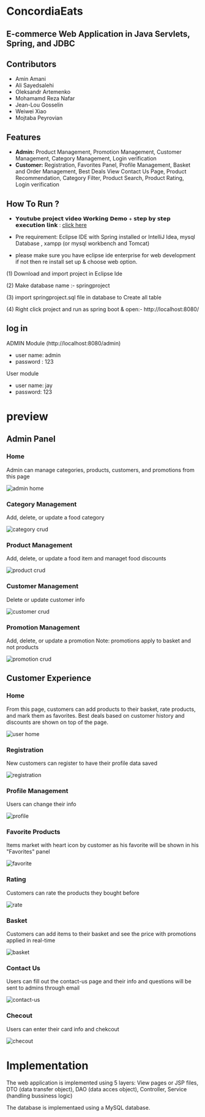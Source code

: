 # ConcordiaEats

## E-commerce Web Application in Java Servlets, Spring, and JDBC

## Contributors

- Amin Amani
- Ali Sayedsalehi
- Oleksandr Artemenko
- Mohamamd Reza Nafar
- Jean-Lou Gosselin
- Weiwei Xiao
- Mojtaba Peyrovian

## Features

- **Admin:** Product Management, Promotion Management, Customer Management, Category Management, Login verification
- **Customer:** Registration, Favorites Panel, Profile Management, Basket and Order Management, Best Deals View
  Contact Us Page, Product Recommendation, Category Filter, Product Search, Product Rating, Login verification

## How To Run ?

- 𝗬𝗼𝘂𝘁𝘂𝗯𝗲 𝗽𝗿𝗼𝗷𝗲𝗰𝘁 𝘃𝗶𝗱𝗲𝗼 𝗪𝗼𝗿𝗸𝗶𝗻𝗴 𝗗𝗲𝗺𝗼 + 𝘀𝘁𝗲𝗽 𝗯𝘆 𝘀𝘁𝗲𝗽 𝗲𝘅𝗲𝗰𝘂𝘁𝗶𝗼𝗻 𝗹𝗶𝗻𝗸 : [ click here ](https://youtu.be/c6WWdINWSlI)

- Pre requirement: Eclipse IDE with Spring installed or IntelliJ Idea, mysql Database , xampp (or mysql workbench and Tomcat)

- please make sure you have eclipse ide enterprise for web development if not then re install set up & choose web option.

(1) Download and import project in Eclipse Ide

(2) Make database name :- springproject

(3) import springproject.sql file in database to Create all table

(4) Right click project and run as spring boot & open:- http://localhost:8080/

## log in

ADMIN Module (http://localhost:8080/admin)

- user name: admin
- password : 123

User module

- user name: jay
- password: 123

# preview

## Admin Panel

### Home

Admin can manage categories, products, customers, and promotions from this page

![admin home](images/admin-home.png)

### Category Management

Add, delete, or update a food category

![category crud](images/category-crud.png)

### Product Management

Add, delete, or update a food item and managet food discounts

![product crud](images/product-crud.png)

### Customer Management

Delete or update customer info

![customer crud](images/customer-crud.png)

### Promotion Management

Add, delete, or update a promotion
Note: promotions apply to basket and not products

![promotion crud](images/promotion-crud.png)

## Customer Experience

### Home

From this page, customers can add products to their basket, rate products, and mark them as favorites. Best deals based on customer history and discounts are shown on top of the page.

![user home](images/user-home.png)

### Registration

New customers can register to have their profile data saved

![registration](images/registration.png)

### Profile Management

Users can change their info

![profile](images/profile.png)

### Favorite Products

Items market with heart icon by customer as his favorite will be shown in his "Favorites" panel

![favorite](images/favorite.png)

### Rating

Customers can rate the products they bought before

![rate](images/rate.png)

### Basket

Customers can add items to their basket and see the price with promotions applied in real-time

![basket](images/basket.png)

### Contact Us

Users can fill out the contact-us page and their info and questions will be sent to admins through email

![contact-us](images/contact-us.png)

### Checout

Users can enter their card info and chekcout

![checout](images/checkout.png)

# Implementation

The web application is implemented using 5 layers: View pages or JSP files, DTO (data transfer object), DAO (data acces object), Controller, Service (handling bussiness logic)

The database is implementaed using a MySQL database.
